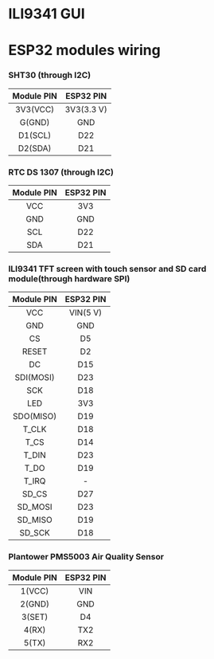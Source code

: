 # ILI9341 GUI


# ESP32 modules wiring

### SHT30 (through I2C)
|Module PIN|ESP32 PIN|
|:-:|:-:|
|3V3(VCC)|3V3(3.3 V)|
|G(GND)|GND|
|D1(SCL)|D22|
|D2(SDA)|D21|

### RTC DS 1307 (through I2C)

|Module PIN|ESP32 PIN|
|:-:|:-:|
|VCC|3V3|
|GND|GND|
|SCL|D22|
|SDA|D21|

### ILI9341 TFT screen with touch sensor and SD card module(through hardware SPI)

|Module PIN|ESP32 PIN|
|:-:|:-:|
|VCC|VIN(5 V)|
|GND|GND|
|CS|D5|
|RESET|D2|
|DC|D15|
|SDI(MOSI)|D23|
|SCK|D18|
|LED|3V3|
|SDO(MISO)|D19|
|T_CLK|D18|
|T_CS|D14|
|T_DIN|D23|
|T_DO|D19|
|T_IRQ|-|
|SD_CS|D27|
|SD_MOSI|D23|
|SD_MISO|D19|
|SD_SCK|D18|

### Plantower PMS5003 Air Quality Sensor
|Module PIN|ESP32 PIN|
|:-:|:-:|
|1(VCC)|VIN|
|2(GND)|GND|
|3(SET)|D4|
|4(RX)|TX2|
|5(TX)|RX2|
